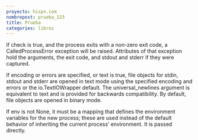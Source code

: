 ```yaml
---
proyecto: hispn.com
nombrepost: prueba_123
title: Prueba 
categories: libros
---
```


If check is true, and the process exits with a non-zero exit code, a CalledProcessError exception will be raised. Attributes of that exception hold the arguments, the exit code, and stdout and stderr if they were captured.

If encoding or errors are specified, or text is true, file objects for stdin, stdout and stderr are opened in text mode using the specified encoding and errors or the io.TextIOWrapper default. The universal_newlines argument is equivalent to text and is provided for backwards compatibility. By default, file objects are opened in binary mode.

If env is not None, it must be a mapping that defines the environment variables for the new process; these are used instead of the default behavior of inheriting the current process’ environment. It is passed directly.